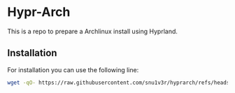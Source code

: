 # Hypr-Arch
This is a repo to prepare a Archlinux install using Hyprland.


## Installation
For installation you can use the following line:

```bash
wget -qO- https://raw.githubusercontent.com/snu1v3r/hyprarch/refs/heads/main/boot.sh | bash
```

